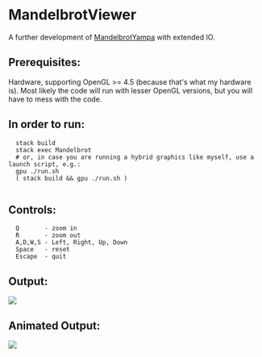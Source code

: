 # MandelbrotViewer

A further development of [MandelbrotYampa](https://github.com/madjestic/Haskell-OpenGL-Tutorial/tree/master/MandelbrotYampa) with extended IO.

## Prerequisites:
   Hardware, supporting OpenGL >= 4.5 (because that's what my hardware is).
   Most likely the code will run with lesser OpenGL versions, but you will
   have to mess with the code.

## In order to run:
```
  stack build
  stack exec Mandelbrot
  # or, in case you are running a hybrid graphics like myself, use a launch script, e.g.:
  gpu ./run.sh
  ( stack build && gpu ./run.sh )
  
```

## Controls:
```
  Q       - zoom in
  R       - zoom out
  A,D,W,S - Left, Right, Up, Down
  Space   - reset
  Escape  - quit
```

## Output:
![](https://raw.github.com/madjestic/Haskell-OpenGL-Tutorial/master/MandelbrotViewerDIG/output.png)

## Animated Output:
![](https://raw.github.com/madjestic/Haskell-OpenGL-Tutorial/master/MandelbrotViewerDIG/output.png)

